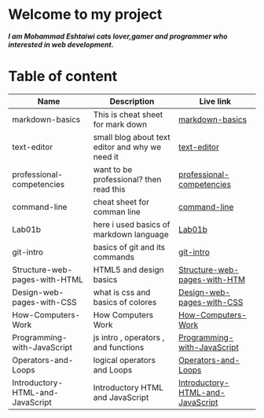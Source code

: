 # Welcome to my project

**_I am Mohammad Eshtaiwi cats lover,gamer and programmer who interested in web development._**

# Table of content

| Name                             | Description                                     | Live link                                                                                                              |
| -------------------------------- | ----------------------------------------------- | ---------------------------------------------------------------------------------------------------------------------- |
| markdown-basics                  | This is cheat sheet for mark down               | [markdown-basics](https://mohammad-eshtaiwi.github.io/reading-notes/markdown-basics)                                   |
| text-editor                      | small blog about text editor and why we need it | [text-editor](https://mohammad-eshtaiwi.github.io/reading-notes/text-editor)                                           |
| professional-competencies        | want to be professional? then read this         | [professional-competencies](https://mohammad-eshtaiwi.github.io/reading-notes/professional-competencies)               |
| command-line                     | cheat sheet for comman line                     | [command-line](https://mohammad-eshtaiwi.github.io/reading-notes/command-line)                                         |
| Lab01b                           | here i used basics of markdown language         | [Lab01b](https://mohammad-eshtaiwi.github.io/reading-notes/Lab01b)                                                     |
| git-intro                        | basics of git and its commands                  | [git-intro](https://mohammad-eshtaiwi.github.io/reading-notes/git-intro)                                               |
| Structure-web-pages-with-HTML    | HTML5 and design basics                         | [Structure-web-pages-with-HTM](https://mohammad-eshtaiwi.github.io/reading-notes/Structure-web-pages-with-HTML)        |
| Design-web-pages-with-CSS        | what is css and basics of colores               | [Design-web-pages-with-CSS](https://mohammad-eshtaiwi.github.io/reading-notes/Design-web-pages-with-CSS)               |
| How-Computers-Work               | How Computers Work                              | [How-Computers-Work](https://mohammad-eshtaiwi.github.io/reading-notes/How-Computers-Work)                             |
| Programming-with-JavaScript      | js intro , operators , and functions            | [Programming-with-JavaScript](https://mohammad-eshtaiwi.github.io/reading-notes/Programming-with-JavaScript)           |
| Operators-and-Loops              | logical operators and Loops                     | [Operators-and-Loops](https://mohammad-eshtaiwi.github.io/reading-notes/Operators-and-Loops)                           |
| Introductory-HTML-and-JavaScript | Introductory HTML and JavaScript                | [Introductory-HTML-and-JavaScript](https://mohammad-eshtaiwi.github.io/reading-notes/Introductory-HTML-and-JavaScript) |
